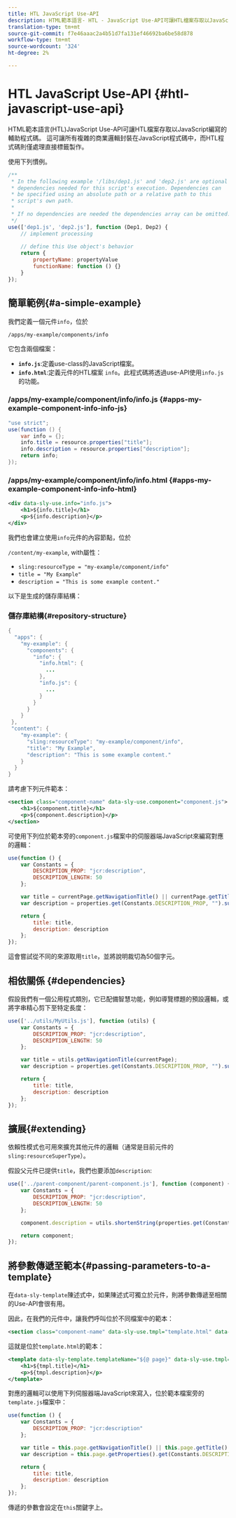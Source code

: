 ```yaml
---
title: HTL JavaScript Use-API
description: HTML範本語言- HTL - JavaScript Use-API可讓HTL檔案存取以JavaScript編寫的輔助程式碼。
translation-type: tm+mt
source-git-commit: f7e46aaac2a4b51d7fa131ef46692ba6be58d878
workflow-type: tm+mt
source-wordcount: '324'
ht-degree: 2%

---
```



# HTL JavaScript Use-API {#htl-javascript-use-api}

HTML範本語言(HTL)JavaScript Use-API可讓HTL檔案存取以JavaScript編寫的輔助程式碼。 這可讓所有複雜的商業邏輯封裝在JavaScript程式碼中，而HTL程式碼則僅處理直接標籤製作。

使用下列慣例。

```javascript
/**
 * In the following example '/libs/dep1.js' and 'dep2.js' are optional
 * dependencies needed for this script's execution. Dependencies can
 * be specified using an absolute path or a relative path to this
 * script's own path.
 *
 * If no dependencies are needed the dependencies array can be omitted.
 */
use(['dep1.js', 'dep2.js'], function (Dep1, Dep2) {
    // implement processing
  
    // define this Use object's behavior
    return {
        propertyName: propertyValue
        functionName: function () {}
    }
});
```

## 簡單範例{#a-simple-example}

我們定義一個元件`info`，位於

`/apps/my-example/components/info`

它包含兩個檔案：

* **`info.js`**:定義use-class的JavaScript檔案。
* **`info.html`**:定義元件的HTL檔案 `info`。此程式碼將透過use-API使用`info.js`的功能。

### /apps/my-example/component/info/info.js {#apps-my-example-component-info-info-js}

```java
"use strict";
use(function () {
    var info = {};
    info.title = resource.properties["title"];
    info.description = resource.properties["description"];
    return info;
});
```

### /apps/my-example/component/info/info.html {#apps-my-example-component-info-info-html}

```xml
<div data-sly-use.info="info.js">
    <h1>${info.title}</h1>
    <p>${info.description}</p>
</div>
```

我們也會建立使用`info`元件的內容節點，位於

`/content/my-example`, with屬性：

* `sling:resourceType = "my-example/component/info"`
* `title = "My Example"`
* `description = "This is some example content."`

以下是生成的儲存庫結構：

### 儲存庫結構{#repository-structure}

```java
{
  "apps": {
    "my-example": {
      "components": {
        "info": {
          "info.html": {
            ...
          },
          "info.js": {
            ...
          }
        }
      }
    }
 },
 "content": {
    "my-example": {
      "sling:resourceType": "my-example/component/info",
      "title": "My Example",
      "description": "This is some example content."
    }
  }
}
```

請考慮下列元件範本：

```xml
<section class="component-name" data-sly-use.component="component.js">
    <h1>${component.title}</h1>
    <p>${component.description}</p>
</section>
```

可使用下列位於範本旁的`component.js`檔案中的伺服器端JavaScript來編寫對應的邏輯：

```javascript
use(function () {
    var Constants = {
        DESCRIPTION_PROP: "jcr:description",
        DESCRIPTION_LENGTH: 50
    };

    var title = currentPage.getNavigationTitle() || currentPage.getTitle() || currentPage.getName();
    var description = properties.get(Constants.DESCRIPTION_PROP, "").substr(0, Constants.DESCRIPTION_LENGTH);

    return {
        title: title,
        description: description
    };
});
```

這會嘗試從不同的來源取用`title`，並將說明裁切為50個字元。

## 相依關係 {#dependencies}

假設我們有一個公用程式類別，它已配備智慧功能，例如導覽標題的預設邏輯，或將字串精心剪下至特定長度：

```javascript
use(['../utils/MyUtils.js'], function (utils) {
    var Constants = {
        DESCRIPTION_PROP: "jcr:description",
        DESCRIPTION_LENGTH: 50
    };

    var title = utils.getNavigationTitle(currentPage);
    var description = properties.get(Constants.DESCRIPTION_PROP, "").substr(0, Constants.DESCRIPTION_LENGTH);

    return {
        title: title,
        description: description
    };
});
```

## 擴展{#extending}

依賴性模式也可用來擴充其他元件的邏輯（通常是目前元件的`sling:resourceSuperType`）。

假設父元件已提供`title`，我們也要添加`description`:

```javascript
use(['../parent-component/parent-component.js'], function (component) {
    var Constants = {
        DESCRIPTION_PROP: "jcr:description",
        DESCRIPTION_LENGTH: 50
    };

    component.description = utils.shortenString(properties.get(Constants.DESCRIPTION_PROP, ""), Constants.DESCRIPTION_LENGTH);

    return component;
});
```

## 將參數傳遞至範本{#passing-parameters-to-a-template}

在`data-sly-template`陳述式中，如果陳述式可獨立於元件，則將參數傳遞至相關的Use-API會很有用。

因此，在我們的元件中，讓我們呼叫位於不同檔案中的範本：

```xml
<section class="component-name" data-sly-use.tmpl="template.html" data-sly-call="${tmpl.templateName @ page=currentPage}"></section>
```

這就是位於`template.html`的範本：

```xml
<template data-sly-template.templateName="${@ page}" data-sly-use.tmpl="${'template.js' @ page=page, descriptionLength=50}">
    <h1>${tmpl.title}</h1>
    <p>${tmpl.description}</p>
</template>
```

對應的邏輯可以使用下列伺服器端JavaScript來寫入，位於範本檔案旁的`template.js`檔案中：

```javascript
use(function () {
    var Constants = {
        DESCRIPTION_PROP: "jcr:description"
    };

    var title = this.page.getNavigationTitle() || this.page.getTitle() || this.page.getName();
    var description = this.page.getProperties().get(Constants.DESCRIPTION_PROP, "").substr(0, this.descriptionLength);

    return {
        title: title,
        description: description
    };
});
```

傳遞的參數會設定在`this`關鍵字上。
